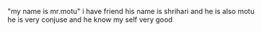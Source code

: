 "my name is mr.motu"
i have friend his name is shrihari and he is also motu
he is very conjuse
and he know my self very good

